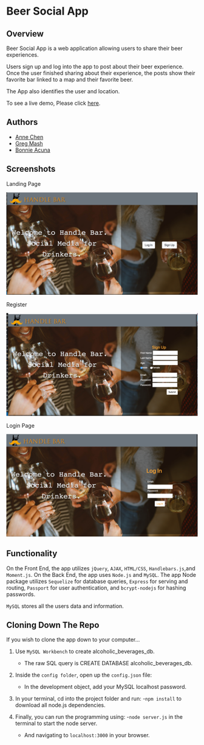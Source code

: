 # Beer Social App

## Overview

Beer Social App is a web application allowing users to share their beer
experiences.

Users sign up and log into the app to post about their beer experience. Once the user finished sharing
about their experience, the posts show their favorite bar linked to a map and their favorite beer.

The App also identifies the user and location.

To see a live demo, Please click [here](https://limitless-basin-10585.herokuapp.com/).

## Authors

- [Anne Chen](https://github.com/ac5599656)
- [Greg Mash](https://github.com/GregMash)
- [Bonnie Acuna](https://github.com/BonnieAcuna)

## Screenshots

Landing Page

![alt text](/public/assets/images/landing.png)

Register

![alt text](/public/assets/images/register.png)

Login Page

![alt text](/public/assets/images/login.png)

## Functionality

On the Front End, the app utilizes `jQuery`, `AJAX`, `HTML/CSS`, `Handlebars.js`,and `Moment.js`.
On the Back End, the app uses `Node.js` and `MySQL`. The app Node package utilizes `Sequelize` for database queries, `Express` for serving and routing, `Passport` for user authentication, and `bcrypt-nodejs` for hashing passwords.

`MySQL` stores all the users data and information.

## Cloning Down The Repo

If you wish to clone the app down to your computer...

1.  Use `MySQL Workbench` to create alcoholic_beverages_db.

    - The raw SQL query is CREATE DATABASE alcoholic_beverages_db.

2.  Inside the `config folder`, open up the `config.json` file:

    - In the development object, add your MySQL localhost password.

3.  In your terminal, cd into the project folder and run: -`npm install` to download all node.js dependencies.

4.  Finally, you can run the programming using: -`node server.js` in the terminal to start the node server.
    - And navigating to `localhost:3000` in your browser.
